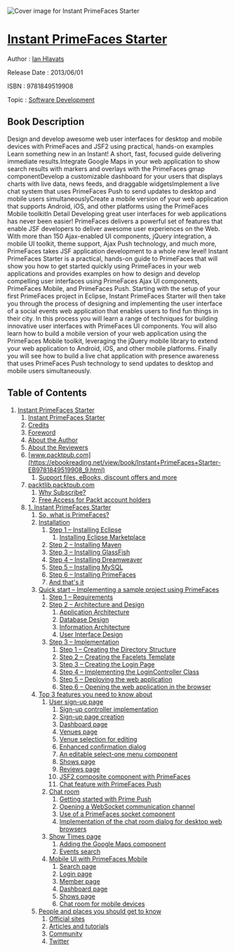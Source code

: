 ![Cover image for Instant PrimeFaces Starter](https://imgdetail.ebookreading.net/cover/cover/software_development/EB9781849519908.jpg)

[Instant PrimeFaces Starter](https://ebookreading.net/view/book/Instant+PrimeFaces+Starter-EB9781849519908_1.html "Instant PrimeFaces Starter")
====================================================================================================================

Author : [Ian Hlavats](https://ebookreading.net/search/author/Ian+Hlavats)

Release Date : 2013/06/01

ISBN : 9781849519908

Topic : [Software Development](https://ebookreading.net/search/category/software-development)

Book Description
-----------------

Design and develop awesome web user interfaces for desktop and mobile devices with PrimeFaces and JSF2 using practical, hands-on examples
Learn something new in an Instant! A short, fast, focused guide delivering immediate results.Integrate Google Maps in your web application to show search results with markers and overlays with the PrimeFaces gmap componentDevelop a customizable dashboard for your users that displays charts with live data, news feeds, and draggable widgetsImplement a live chat system that uses PrimeFaces Push to send updates to desktop and mobile users simultaneouslyCreate a mobile version of your web application that supports Android, iOS, and other platforms using the PrimeFaces Mobile toolkitIn Detail
Developing great user interfaces for web applications has never been easier! PrimeFaces delivers a powerful set of features that enable JSF developers to deliver awesome user experiences on the Web. With more than 150 Ajax-enabled UI components, jQuery integration, a mobile UI toolkit, theme support, Ajax Push technology, and much more, PrimeFaces takes JSF application development to a whole new level!
Instant PrimeFaces Starter is a practical, hands-on guide to PrimeFaces that will show you how to get started quickly using PrimeFaces in your web applications and provides examples on how to design and develop compelling user interfaces using PrimeFaces Ajax UI components, PrimeFaces Mobile, and PrimeFaces Push.
Starting with the setup of your first PrimeFaces project in Eclipse, Instant PrimeFaces Starter will then take you through the process of designing and implementing the user interface of a social events web application that enables users to find fun things in their city. In this process you will learn a range of techniques for building innovative user interfaces with PrimeFaces UI components.
You will also learn how to build a mobile version of your web application using the PrimeFaces Mobile toolkit, leveraging the jQuery mobile library to extend your web application to Android, iOS, and other mobile platforms. Finally you will see how to build a live chat application with presence awareness that uses PrimeFaces Push technology to send updates to desktop and mobile users simultaneously.
              
Table of Contents
-----------------

1. [Instant PrimeFaces Starter](https://ebookreading.net/view/book/Instant+PrimeFaces+Starter-EB9781849519908_3.html)
    1. [Instant PrimeFaces Starter](https://ebookreading.net/view/book/Instant+PrimeFaces+Starter-EB9781849519908_4.html)
    1. [Credits](https://ebookreading.net/view/book/Instant+PrimeFaces+Starter-EB9781849519908_5.html)
    1. [Foreword](https://ebookreading.net/view/book/Instant+PrimeFaces+Starter-EB9781849519908_6.html)
    1. [About the Author](https://ebookreading.net/view/book/Instant+PrimeFaces+Starter-EB9781849519908_7.html)
    1. [About the Reviewers](https://ebookreading.net/view/book/Instant+PrimeFaces+Starter-EB9781849519908_8.html)
    1. [www.packtpub.com](https://ebookreading.net/view/book/Instant+PrimeFaces+Starter-EB9781849519908_9.html)
        1. [Support files, eBooks, discount offers and more](https://ebookreading.net/view/book/Instant+PrimeFaces+Starter-EB9781849519908_9.html#ch00lvl1sec01)
    1. [packtlib.packtpub.com](https://ebookreading.net/view/book/Instant+PrimeFaces+Starter-EB9781849519908_10.html)
        1. [Why Subscribe?](https://ebookreading.net/view/book/Instant+PrimeFaces+Starter-EB9781849519908_10.html#ch00lvl2sec01)
        1. [Free Access for Packt account holders](https://ebookreading.net/view/book/Instant+PrimeFaces+Starter-EB9781849519908_11.html)
    1. [1. Instant PrimeFaces Starter](https://ebookreading.net/view/book/Instant+PrimeFaces+Starter-EB9781849519908_12.html)
        1. [So, what is PrimeFaces?](https://ebookreading.net/view/book/Instant+PrimeFaces+Starter-EB9781849519908_12.html#ch01lvl1sec03)
        1. [Installation](https://ebookreading.net/view/book/Instant+PrimeFaces+Starter-EB9781849519908_13.html)
            1. [Step 1 – Installing Eclipse](https://ebookreading.net/view/book/Instant+PrimeFaces+Starter-EB9781849519908_13.html#ch01lvl2sec03)
                1. [Installing Eclipse Marketplace](https://ebookreading.net/view/book/Instant+PrimeFaces+Starter-EB9781849519908_13.html#ch01lvl3sec01)
            1. [Step 2 – Installing Maven](https://ebookreading.net/view/book/Instant+PrimeFaces+Starter-EB9781849519908_13.html#ch01lvl2sec04)
            1. [Step 3 – Installing GlassFish](https://ebookreading.net/view/book/Instant+PrimeFaces+Starter-EB9781849519908_13.html#ch01lvl2sec05)
            1. [Step 4 – Installing Dreamweaver](https://ebookreading.net/view/book/Instant+PrimeFaces+Starter-EB9781849519908_13.html#ch01lvl2sec06)
            1. [Step 5 – Installing MySQL](https://ebookreading.net/view/book/Instant+PrimeFaces+Starter-EB9781849519908_13.html#ch01lvl2sec07)
            1. [Step 6 – Installing PrimeFaces](https://ebookreading.net/view/book/Instant+PrimeFaces+Starter-EB9781849519908_13.html#ch01lvl2sec08)
            1. [And that&#39;s it](https://ebookreading.net/view/book/Instant+PrimeFaces+Starter-EB9781849519908_13.html#ch01lvl2sec09)
        1. [Quick start – Implementing a sample project using PrimeFaces](https://ebookreading.net/view/book/Instant+PrimeFaces+Starter-EB9781849519908_14.html)
            1. [Step 1 – Requirements](https://ebookreading.net/view/book/Instant+PrimeFaces+Starter-EB9781849519908_14.html#ch01lvl2sec10)
            1. [Step 2 – Architecture and Design](https://ebookreading.net/view/book/Instant+PrimeFaces+Starter-EB9781849519908_14.html#ch01lvl2sec11)
                1. [Application Architecture](https://ebookreading.net/view/book/Instant+PrimeFaces+Starter-EB9781849519908_14.html#ch01lvl3sec02)
                1. [Database Design](https://ebookreading.net/view/book/Instant+PrimeFaces+Starter-EB9781849519908_14.html#ch01lvl3sec03)
                1. [Information Architecture](https://ebookreading.net/view/book/Instant+PrimeFaces+Starter-EB9781849519908_14.html#ch01lvl3sec04)
                1. [User Interface Design](https://ebookreading.net/view/book/Instant+PrimeFaces+Starter-EB9781849519908_14.html#ch01lvl3sec05)
            1. [Step 3 – Implementation](https://ebookreading.net/view/book/Instant+PrimeFaces+Starter-EB9781849519908_14.html#ch01lvl2sec12)
                1. [Step 1 – Creating the Directory Structure](https://ebookreading.net/view/book/Instant+PrimeFaces+Starter-EB9781849519908_14.html#ch01lvl3sec06)
                1. [Step 2 – Creating the Facelets Template](https://ebookreading.net/view/book/Instant+PrimeFaces+Starter-EB9781849519908_14.html#ch01lvl3sec07)
                1. [Step 3 – Creating the Login Page](https://ebookreading.net/view/book/Instant+PrimeFaces+Starter-EB9781849519908_14.html#ch01lvl3sec08)
                1. [Step 4 – Implementing the LoginController Class](https://ebookreading.net/view/book/Instant+PrimeFaces+Starter-EB9781849519908_14.html#ch01lvl3sec09)
                1. [Step 5 – Deploying the web application](https://ebookreading.net/view/book/Instant+PrimeFaces+Starter-EB9781849519908_14.html#ch01lvl3sec10)
                1. [Step 6 – Opening the web application in the browser](https://ebookreading.net/view/book/Instant+PrimeFaces+Starter-EB9781849519908_14.html#ch01lvl3sec11)
        1. [Top 3 features you need to know about](https://ebookreading.net/view/book/Instant+PrimeFaces+Starter-EB9781849519908_15.html)
            1. [User sign-up page](https://ebookreading.net/view/book/Instant+PrimeFaces+Starter-EB9781849519908_15.html#ch01lvl2sec13)
                1. [Sign-up controller implementation](https://ebookreading.net/view/book/Instant+PrimeFaces+Starter-EB9781849519908_15.html#ch01lvl3sec12)
                1. [Sign-up page creation](https://ebookreading.net/view/book/Instant+PrimeFaces+Starter-EB9781849519908_15.html#ch01lvl3sec13)
                1. [Dashboard page](https://ebookreading.net/view/book/Instant+PrimeFaces+Starter-EB9781849519908_15.html#ch01lvl3sec14)
                1. [Venues page](https://ebookreading.net/view/book/Instant+PrimeFaces+Starter-EB9781849519908_15.html#ch01lvl3sec15)
                1. [Venue selection for editing](https://ebookreading.net/view/book/Instant+PrimeFaces+Starter-EB9781849519908_15.html#ch01lvl3sec16)
                1. [Enhanced confirmation dialog](https://ebookreading.net/view/book/Instant+PrimeFaces+Starter-EB9781849519908_15.html#ch01lvl3sec17)
                1. [An editable select-one menu component](https://ebookreading.net/view/book/Instant+PrimeFaces+Starter-EB9781849519908_15.html#ch01lvl3sec18)
                1. [Shows page](https://ebookreading.net/view/book/Instant+PrimeFaces+Starter-EB9781849519908_15.html#ch01lvl3sec19)
                1. [Reviews page](https://ebookreading.net/view/book/Instant+PrimeFaces+Starter-EB9781849519908_15.html#ch01lvl3sec20)
                1. [JSF2 composite component with PrimeFaces](https://ebookreading.net/view/book/Instant+PrimeFaces+Starter-EB9781849519908_15.html#ch01lvl3sec21)
                1. [Chat feature with PrimeFaces Push](https://ebookreading.net/view/book/Instant+PrimeFaces+Starter-EB9781849519908_15.html#ch01lvl3sec22)
            1. [Chat room](https://ebookreading.net/view/book/Instant+PrimeFaces+Starter-EB9781849519908_15.html#ch01lvl2sec14)
                1. [Getting started with Prime Push](https://ebookreading.net/view/book/Instant+PrimeFaces+Starter-EB9781849519908_15.html#ch01lvl3sec23)
                1. [Opening a WebSocket communication channel](https://ebookreading.net/view/book/Instant+PrimeFaces+Starter-EB9781849519908_15.html#ch01lvl3sec24)
                1. [Use of a PrimeFaces socket component](https://ebookreading.net/view/book/Instant+PrimeFaces+Starter-EB9781849519908_15.html#ch01lvl3sec25)
                1. [Implementation of the chat room dialog for desktop web browsers](https://ebookreading.net/view/book/Instant+PrimeFaces+Starter-EB9781849519908_15.html#ch01lvl3sec26)
            1. [Show Times page](https://ebookreading.net/view/book/Instant+PrimeFaces+Starter-EB9781849519908_15.html#ch01lvl2sec15)
                1. [Adding the Google Maps component](https://ebookreading.net/view/book/Instant+PrimeFaces+Starter-EB9781849519908_15.html#ch01lvl3sec27)
                1. [Events search](https://ebookreading.net/view/book/Instant+PrimeFaces+Starter-EB9781849519908_15.html#ch01lvl3sec28)
            1. [Mobile UI with PrimeFaces Mobile](https://ebookreading.net/view/book/Instant+PrimeFaces+Starter-EB9781849519908_15.html#ch01lvl2sec16)
                1. [Search page](https://ebookreading.net/view/book/Instant+PrimeFaces+Starter-EB9781849519908_15.html#ch01lvl3sec29)
                1. [Login page](https://ebookreading.net/view/book/Instant+PrimeFaces+Starter-EB9781849519908_15.html#ch01lvl3sec30)
                1. [Member page](https://ebookreading.net/view/book/Instant+PrimeFaces+Starter-EB9781849519908_15.html#ch01lvl3sec31)
                1. [Dashboard page](https://ebookreading.net/view/book/Instant+PrimeFaces+Starter-EB9781849519908_15.html#ch01lvl3sec32)
                1. [Shows page](https://ebookreading.net/view/book/Instant+PrimeFaces+Starter-EB9781849519908_15.html#ch01lvl3sec33)
                1. [Chat room for mobile devices](https://ebookreading.net/view/book/Instant+PrimeFaces+Starter-EB9781849519908_15.html#ch01lvl3sec34)
        1. [People and places you should get to know](https://ebookreading.net/view/book/Instant+PrimeFaces+Starter-EB9781849519908_16.html)
            1. [Official sites](https://ebookreading.net/view/book/Instant+PrimeFaces+Starter-EB9781849519908_16.html#ch01lvl2sec17)
            1. [Articles and tutorials](https://ebookreading.net/view/book/Instant+PrimeFaces+Starter-EB9781849519908_16.html#ch01lvl2sec18)
            1. [Community](https://ebookreading.net/view/book/Instant+PrimeFaces+Starter-EB9781849519908_16.html#ch01lvl2sec19)
            1. [Twitter](https://ebookreading.net/view/book/Instant+PrimeFaces+Starter-EB9781849519908_16.html#ch01lvl2sec20)
